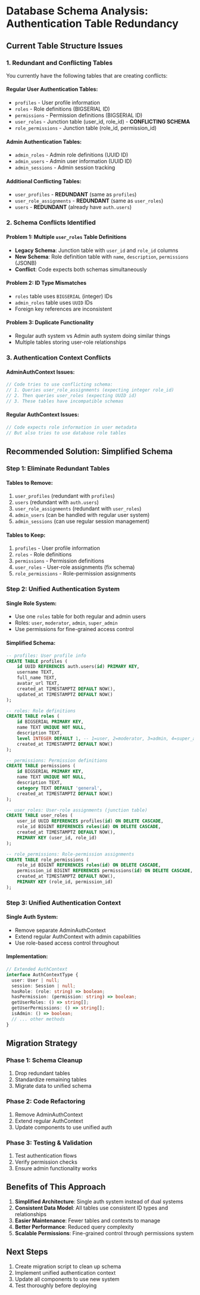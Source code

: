# Database Schema Analysis: Authentication Table Redundancy

## Current Table Structure Issues

### 1. **Redundant and Conflicting Tables**

You currently have the following tables that are creating conflicts:

#### **Regular User Authentication Tables:**
- `profiles` - User profile information
- `roles` - Role definitions (BIGSERIAL ID)
- `permissions` - Permission definitions (BIGSERIAL ID)
- `user_roles` - Junction table (user_id, role_id) - **CONFLICTING SCHEMA**
- `role_permissions` - Junction table (role_id, permission_id)

#### **Admin Authentication Tables:**
- `admin_roles` - Admin role definitions (UUID ID)
- `admin_users` - Admin user information (UUID ID)
- `admin_sessions` - Admin session tracking

#### **Additional Conflicting Tables:**
- `user_profiles` - **REDUNDANT** (same as `profiles`)
- `user_role_assignments` - **REDUNDANT** (same as `user_roles`)
- `users` - **REDUNDANT** (already have `auth.users`)

### 2. **Schema Conflicts Identified**

#### **Problem 1: Multiple `user_roles` Table Definitions**
- **Legacy Schema**: Junction table with `user_id` and `role_id` columns
- **New Schema**: Role definition table with `name`, `description`, `permissions` (JSONB)
- **Conflict**: Code expects both schemas simultaneously

#### **Problem 2: ID Type Mismatches**
- `roles` table uses `BIGSERIAL` (integer) IDs
- `admin_roles` table uses `UUID` IDs
- Foreign key references are inconsistent

#### **Problem 3: Duplicate Functionality**
- Regular auth system vs Admin auth system doing similar things
- Multiple tables storing user-role relationships

### 3. **Authentication Context Conflicts**

#### **AdminAuthContext Issues:**
```typescript
// Code tries to use conflicting schema:
// 1. Queries user_role_assignments (expecting integer role_id)
// 2. Then queries user_roles (expecting UUID id)
// 3. These tables have incompatible schemas
```

#### **Regular AuthContext Issues:**
```typescript
// Code expects role information in user metadata
// But also tries to use database role tables
```

## Recommended Solution: Simplified Schema

### **Step 1: Eliminate Redundant Tables**

#### **Tables to Remove:**
1. `user_profiles` (redundant with `profiles`)
2. `users` (redundant with `auth.users`)
3. `user_role_assignments` (redundant with `user_roles`)
4. `admin_users` (can be handled with regular user system)
5. `admin_sessions` (can use regular session management)

#### **Tables to Keep:**
1. `profiles` - User profile information
2. `roles` - Role definitions
3. `permissions` - Permission definitions
4. `user_roles` - User-role assignments (fix schema)
5. `role_permissions` - Role-permission assignments

### **Step 2: Unified Authentication System**

#### **Single Role System:**
- Use one `roles` table for both regular and admin users
- Roles: `user`, `moderator`, `admin`, `super_admin`
- Use permissions for fine-grained access control

#### **Simplified Schema:**
```sql
-- profiles: User profile info
CREATE TABLE profiles (
    id UUID REFERENCES auth.users(id) PRIMARY KEY,
    username TEXT,
    full_name TEXT,
    avatar_url TEXT,
    created_at TIMESTAMPTZ DEFAULT NOW(),
    updated_at TIMESTAMPTZ DEFAULT NOW()
);

-- roles: Role definitions
CREATE TABLE roles (
    id BIGSERIAL PRIMARY KEY,
    name TEXT UNIQUE NOT NULL,
    description TEXT,
    level INTEGER DEFAULT 1, -- 1=user, 2=moderator, 3=admin, 4=super_admin
    created_at TIMESTAMPTZ DEFAULT NOW()
);

-- permissions: Permission definitions
CREATE TABLE permissions (
    id BIGSERIAL PRIMARY KEY,
    name TEXT UNIQUE NOT NULL,
    description TEXT,
    category TEXT DEFAULT 'general',
    created_at TIMESTAMPTZ DEFAULT NOW()
);

-- user_roles: User-role assignments (junction table)
CREATE TABLE user_roles (
    user_id UUID REFERENCES profiles(id) ON DELETE CASCADE,
    role_id BIGINT REFERENCES roles(id) ON DELETE CASCADE,
    created_at TIMESTAMPTZ DEFAULT NOW(),
    PRIMARY KEY (user_id, role_id)
);

-- role_permissions: Role-permission assignments
CREATE TABLE role_permissions (
    role_id BIGINT REFERENCES roles(id) ON DELETE CASCADE,
    permission_id BIGINT REFERENCES permissions(id) ON DELETE CASCADE,
    created_at TIMESTAMPTZ DEFAULT NOW(),
    PRIMARY KEY (role_id, permission_id)
);
```

### **Step 3: Unified Authentication Context**

#### **Single Auth System:**
- Remove separate AdminAuthContext
- Extend regular AuthContext with admin capabilities
- Use role-based access control throughout

#### **Implementation:**
```typescript
// Extended AuthContext
interface AuthContextType {
  user: User | null;
  session: Session | null;
  hasRole: (role: string) => boolean;
  hasPermission: (permission: string) => boolean;
  getUserRoles: () => string[];
  getUserPermissions: () => string[];
  isAdmin: () => boolean;
  // ... other methods
}
```

## Migration Strategy

### **Phase 1: Schema Cleanup**
1. Drop redundant tables
2. Standardize remaining tables
3. Migrate data to unified schema

### **Phase 2: Code Refactoring**
1. Remove AdminAuthContext
2. Extend regular AuthContext
3. Update components to use unified auth

### **Phase 3: Testing & Validation**
1. Test authentication flows
2. Verify permission checks
3. Ensure admin functionality works

## Benefits of This Approach

1. **Simplified Architecture**: Single auth system instead of dual systems
2. **Consistent Data Model**: All tables use consistent ID types and relationships
3. **Easier Maintenance**: Fewer tables and contexts to manage
4. **Better Performance**: Reduced query complexity
5. **Scalable Permissions**: Fine-grained control through permissions system

## Next Steps

1. Create migration script to clean up schema
2. Implement unified authentication context
3. Update all components to use new system
4. Test thoroughly before deploying